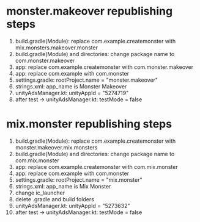 # monster.makeover republishing steps
1)  build.gradle(Module): replace com.example.createmonster with mix.monsters.makeover.monster
2)  build.gradle(Module) and directories: change package name to com.monster.makeover
3)  app: replace com.example.createmonster with com.monster.makeover
4)  app: replace com.example with com.monster
5)  settings.gradle: rootProject.name = "monster.makeover"
6)  strings.xml: app_name is Monster Makeover
7)  unityAdsManager.kt: unityAppId = "5274719"
8)  after test -> unityAdsManager.kt: testMode = false

# mix.monster republishing steps
1) build.gradle(Module): replace com.example.createmonster with monster.makeover.mix.monsters
2) build.gradle(Module) and directories: change package name to com.mix.monster
3) app: replace com.example.createmonster with com.mix.monster
4) app: replace com.example with com.monster
5) settings.gradle: rootProject.name = "mix.monster"
6) strings.xml: app_name is Mix Monster
7) change ic_launcher
8) delete .gradle and build folders
9) unityAdsManager.kt: unityAppId = "5273632"
10) after test -> unityAdsManager.kt: testMode = false